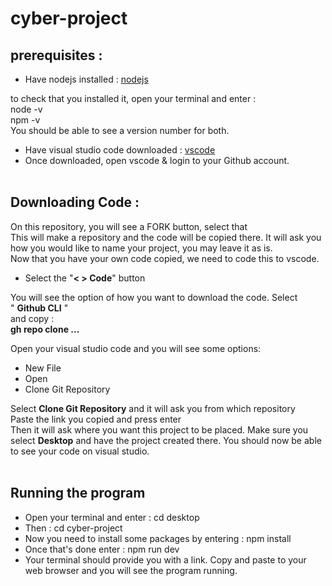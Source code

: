 # cyber-project

## prerequisites : 

- Have nodejs installed : [nodejs](https://nodejs.org/en) <br/>

to check that you installed it, open your terminal and enter : <br/>
node -v <br/>
npm -v <br/> 
You should be able to see a version number for both. <br/>

- Have visual studio code downloaded : [vscode](https://code.visualstudio.com) <br/>
- Once downloaded, open vscode & login to your Github account. <br/> <br/>


## Downloading Code :

On this repository, you will see a FORK button, select that <br/>
This will make a repository and the code will be copied there. It will ask you how you would like to name your project, you may leave it as is. <br/> 
Now that you have your own code copied, we need to code this to vscode.<br/>
- Select the "**< > Code**" button

You will see the option of how you want to download the code. Select <br/> 
" **Github CLI** " <br/>
and copy : <br/> 
**gh repo clone ...**
<br/>

Open your visual studio code and you will see some options: <br/> 
- New File 
- Open 
- Clone Git Repository 

Select **Clone Git Repository** and it will ask you from which repository <br/>
Paste the link you copied and press enter <br/>
Then it will ask where you want this project to be placed. Make sure you select **Desktop** and have the project created there. 
You should now be able to see your code on visual studio.<br/><br/>

## Running the program 

- Open your terminal and enter : cd desktop 
- Then : cd cyber-project 
- Now you need to install some packages by entering : npm install 
- Once that's done enter : npm run dev
- Your terminal should provide you with a link. Copy and paste to your web browser and you will see the program running.
